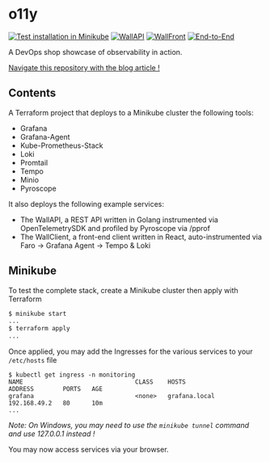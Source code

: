 # o11y

[![Test installation in Minikube](https://github.com/chazapp/o11y/actions/workflows/terraform_tests.yaml/badge.svg)](https://github.com/chazapp/o11y/actions/workflows/terraform_tests.yaml)
[![WallAPI](https://github.com/chazapp/o11y/actions/workflows/wall_api_tests.yaml/badge.svg)](https://github.com/chazapp/o11y/actions/workflows/wall_api_tests.yaml)
[![WallFront](https://github.com/chazapp/o11y/actions/workflows/wall_front_tests.yaml/badge.svg)](https://github.com/chazapp/o11y/actions/workflows/wall_front_tests.yaml)
[![End-to-End](https://github.com/chazapp/o11y/actions/workflows/e2e_tests.yaml/badge.svg)](https://github.com/chazapp/o11y/actions/workflows/e2e_tests.yaml)

A DevOps shop showcase of observability in action.  

[Navigate this repository with the blog article !](https://blog.chaz.pro/posts/2023-11-18/wall-experience)

## Contents

A Terraform project that deploys to a Minikube cluster the following tools:

- Grafana
- Grafana-Agent
- Kube-Prometheus-Stack
- Loki
- Promtail
- Tempo
- Minio
- Pyroscope

It also deploys the following example services:

- The WallAPI, a REST API written in Golang instrumented via OpenTelemetrySDK and profiled by Pyroscope via /pprof
- The WallClient, a front-end client written in React, auto-instrumented via Faro -> Grafana Agent -> Tempo & Loki

## Minikube

To test the complete stack, create a Minikube cluster then apply with Terraform

``` bash
$ minikube start
...
$ terraform apply
...
```

Once applied, you may add the Ingresses for the various services to your `/etc/hosts` file

```
$ kubectl get ingress -n monitoring
NAME                               CLASS    HOSTS                 ADDRESS        PORTS   AGE
grafana                            <none>   grafana.local         192.168.49.2   80      10m
...
```

*Note: On Windows, you may need to use the `minikube tunnel` command and use 127.0.0.1 instead !*

You may now access services via your browser.

